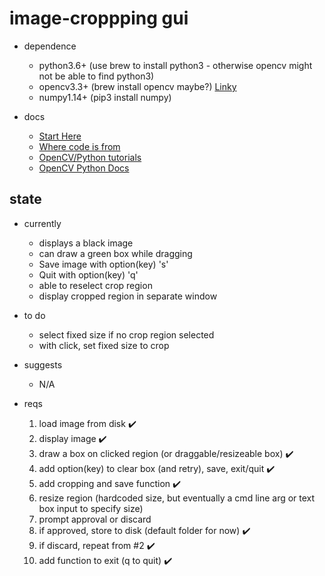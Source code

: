 # image-croppping gui

  * dependence
    - python3.6+ (use brew to install python3 - otherwise opencv might not be able to find python3)
    - opencv3.3+ (brew install opencv maybe?) [Linky](https://www.pyimagesearch.com/2016/12/19/install-opencv-3-on-macos-with-homebrew-the-easy-way/)
    - numpy1.14+ (pip3 install numpy)

  * docs
    - [Start Here](https://docs.opencv.org/3.3.0/dc/d4d/tutorial_py_table_of_contents_gui.html "Start with this")
    - [Where code is from](https://docs.opencv.org/3.3.0/db/d5b/tutorial_py_mouse_handling.html)
    - [OpenCV/Python tutorials](https://docs.opencv.org/3.3.0/d6/d00/tutorial_py_root.html "Really good")
    - [OpenCV Python Docs](https://docs.opencv.org/3.3.0/index.html)

## state

  * currently
    - displays a black image
    - can draw a green box while dragging
    - Save image with option(key) 's'
    - Quit with option(key) 'q'
    - able to reselect crop region
    - display cropped region in separate window

  * to do
    - select fixed size if no crop region selected
    - with click, set fixed size to crop

  * suggests
    - N/A

  * reqs
    1. load image from disk :heavy_check_mark:
    2. display image :heavy_check_mark:
    3. draw a box on clicked region (or draggable/resizeable box) :heavy_check_mark:
    4. add option(key) to clear box (and retry), save, exit/quit :heavy_check_mark:
    5. add cropping and save function :heavy_check_mark:
    6. resize region (hardcoded size, but eventually a cmd line arg or text box input to specify size)
    7. prompt approval or discard
    8. if approved, store to disk (default folder for now) :heavy_check_mark:
    9. if discard, repeat from #2 :heavy_check_mark:
    10. add function to exit (q to quit) :heavy_check_mark: